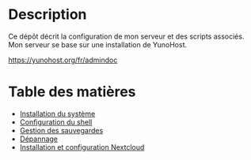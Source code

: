 # Description

Ce dépôt décrit la configuration de mon serveur et des scripts associés.
Mon serveur se base sur une installation de YunoHost.

https://yunohost.org/fr/admindoc

# Table des matières

- [Installation du système](./installation.md)
- [Configuration du shell](./shell.md)
- [Gestion des sauvegardes](./backup.md)
- [Dépannage](./troubleshooting.md)
- [Installation et configuration Nextcloud](./nextcloud.md)
